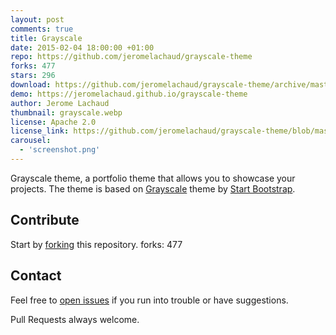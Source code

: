 ```yaml
---
layout: post
comments: true
title: Grayscale
date: 2015-02-04 18:00:00 +01:00
repo: https://github.com/jeromelachaud/grayscale-theme
forks: 477
stars: 296
download: https://github.com/jeromelachaud/grayscale-theme/archive/master.zip
demo: https://jeromelachaud.github.io/grayscale-theme
author: Jerome Lachaud
thumbnail: grayscale.webp
license: Apache 2.0
license_link: https://github.com/jeromelachaud/grayscale-theme/blob/master/LICENCE
carousel:
  - 'screenshot.png'
---
```


Grayscale theme, a portfolio theme that allows you to showcase your projects. The theme is based on [Grayscale](https://startbootstrap.com/templates/grayscale/) theme by [Start Bootstrap](https://startbootstrap.com/).

## Contribute

Start by [forking](https://github.com/jeromelachaud/grayscale-theme/fork) this repository.
forks: 477

## Contact

Feel free to [open issues](https://github.com/jeromelachaud/grayscale-theme/issues/new) if you run into trouble or have suggestions.

Pull Requests always welcome.
